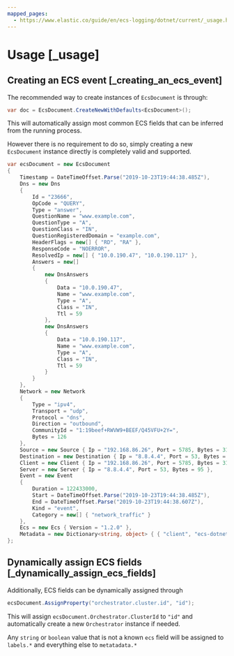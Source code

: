 ```yaml
---
mapped_pages:
  - https://www.elastic.co/guide/en/ecs-logging/dotnet/current/_usage.html
---
```


# Usage [_usage]

## Creating an ECS event [_creating_an_ecs_event]

The recommended way to create instances of `EcsDocument` is through:

```csharp
var doc = EcsDocument.CreateNewWithDefaults<EcsDocument>();
```

This will automatically assign most common ECS fields that can be inferred from the running process.

However there is no requirement to do so,  simply creating a new `EcsDocument` instance directly is completely valid and supported.

```csharp
var ecsDocument = new EcsDocument
{
	Timestamp = DateTimeOffset.Parse("2019-10-23T19:44:38.485Z"),
	Dns = new Dns
	{
		Id = "23666",
		OpCode = "QUERY",
		Type = "answer",
		QuestionName = "www.example.com",
		QuestionType = "A",
		QuestionClass = "IN",
		QuestionRegisteredDomain = "example.com",
		HeaderFlags = new[] { "RD", "RA" },
		ResponseCode = "NOERROR",
		ResolvedIp = new[] { "10.0.190.47", "10.0.190.117" },
		Answers = new[]
		{
			new DnsAnswers
			{
				Data = "10.0.190.47",
				Name = "www.example.com",
				Type = "A",
				Class = "IN",
				Ttl = 59
			},
			new DnsAnswers
			{
				Data = "10.0.190.117",
				Name = "www.example.com",
				Type = "A",
				Class = "IN",
				Ttl = 59
			}
		}
	},
	Network = new Network
	{
		Type = "ipv4",
		Transport = "udp",
		Protocol = "dns",
		Direction = "outbound",
		CommunityId = "1:19beef+RWVW9+BEEF/Q45VFU+2Y=",
		Bytes = 126
	},
	Source = new Source { Ip = "192.168.86.26", Port = 5785, Bytes = 31 },
	Destination = new Destination { Ip = "8.8.4.4", Port = 53, Bytes = 95 },
	Client = new Client { Ip = "192.168.86.26", Port = 5785, Bytes = 31 },
	Server = new Server { Ip = "8.8.4.4", Port = 53, Bytes = 95 },
	Event = new Event
	{
		Duration = 122433000,
		Start = DateTimeOffset.Parse("2019-10-23T19:44:38.485Z"),
		End = DateTimeOffset.Parse("2019-10-23T19:44:38.607Z"),
		Kind = "event",
		Category = new[] { "network_traffic" }
	},
	Ecs = new Ecs { Version = "1.2.0" },
	Metadata = new Dictionary<string, object> { { "client", "ecs-dotnet" } }
};
```


## Dynamically assign ECS fields [_dynamically_assign_ecs_fields]

Additionally, ECS fields can be dynamically assigned through

```csharp
ecsDocument.AssignProperty("orchestrator.cluster.id", "id");
```

This will assign `ecsDocument.Orchestrator.ClusterId` to `"id"` and automatically create a new `Orchestrator` instance if needed.

Any `string` or `boolean` value that is not a known `ecs` field will be assigned to `labels.*` and everything else to `metatadata.*`


